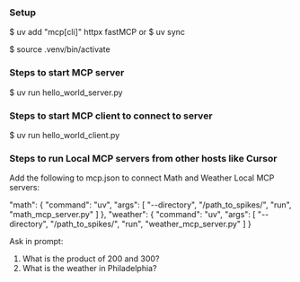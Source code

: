 ### Setup

$ uv add "mcp[cli]" httpx fastMCP
or
$ uv sync

$ source .venv/bin/activate

### Steps to start MCP server

$ uv run hello_world_server.py

### Steps to start MCP client to connect to server

$ uv run hello_world_client.py

### Steps to run Local MCP servers from other hosts like Cursor

Add the following to mcp.json to connect Math and Weather Local MCP servers:

"math": {
  "command": "uv",
  "args": [
	"--directory",
	"/path_to_spikes/",
	"run",
	"math_mcp_server.py"
  ]
},
"weather": {
  "command": "uv",
  "args": [
	"--directory",
	"/path_to_spikes/",
	"run",
	"weather_mcp_server.py"
  ]
}

Ask in prompt:
1. What is the product of 200 and 300?
2. What is the weather in Philadelphia?